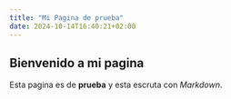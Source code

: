 ```yaml
---
title: "Mi Pagina de prueba"
date: 2024-10-14T16:40:21+02:00
---
```


## Bienvenido a mi pagina

Esta pagina es de **prueba** y esta escruta con *Markdown*.

